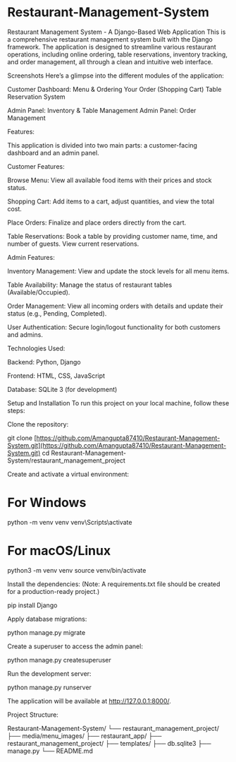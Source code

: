 # Restaurant-Management-System

Restaurant Management System - A Django-Based Web Application
This is a comprehensive restaurant management system built with the Django framework. The application is designed to streamline various restaurant operations, including online ordering, table reservations, inventory tracking, and order management, all through a clean and intuitive web interface.

Screenshots
Here’s a glimpse into the different modules of the application:

Customer Dashboard: Menu & Ordering
Your Order (Shopping Cart)
Table Reservation System

Admin Panel: Inventory & Table Management
Admin Panel: Order Management


Features:


This application is divided into two main parts: a customer-facing dashboard and an admin panel.



Customer Features:


Browse Menu: View all available food items with their prices and stock status.


Shopping Cart: Add items to a cart, adjust quantities, and view the total cost.


Place Orders: Finalize and place orders directly from the cart.


Table Reservations: Book a table by providing customer name, time, and number of guests. View current reservations.

Admin Features:

Inventory Management: View and update the stock levels for all menu items.


Table Availability: Manage the status of restaurant tables (Available/Occupied).


Order Management: View all incoming orders with details and update their status (e.g., Pending, Completed).


User Authentication: Secure login/logout functionality for both customers and admins.


Technologies Used:


Backend: Python, Django

Frontend: HTML, CSS, JavaScript

Database: SQLite 3 (for development)



Setup and Installation
To run this project on your local machine, follow these steps:


Clone the repository:

git clone [https://github.com/Amangupta87410/Restaurant-Management-System.git](https://github.com/Amangupta87410/Restaurant-Management-System.git)
cd Restaurant-Management-System/restaurant_management_project



Create and activate a virtual environment:

# For Windows
python -m venv venv
venv\Scripts\activate

# For macOS/Linux
python3 -m venv venv
source venv/bin/activate

Install the dependencies:
(Note: A requirements.txt file should be created for a production-ready project.)

pip install Django

Apply database migrations:

python manage.py migrate

Create a superuser to access the admin panel:

python manage.py createsuperuser

Run the development server:

python manage.py runserver

The application will be available at http://127.0.0.1:8000/.



Project Structure:


Restaurant-Management-System/
└── restaurant_management_project/
    ├── media/menu_images/
    ├── restaurant_app/
    ├── restaurant_management_project/
    ├── templates/
    ├── db.sqlite3
    ├── manage.py
    └── README.md
